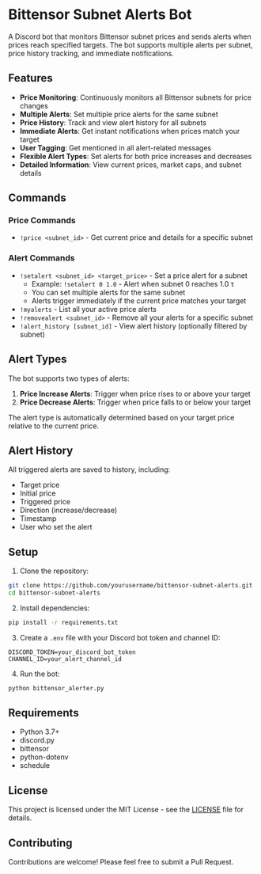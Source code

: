 # Bittensor Subnet Alerts Bot

A Discord bot that monitors Bittensor subnet prices and sends alerts when prices reach specified targets. The bot supports multiple alerts per subnet, price history tracking, and immediate notifications.

## Features

- **Price Monitoring**: Continuously monitors all Bittensor subnets for price changes
- **Multiple Alerts**: Set multiple price alerts for the same subnet
- **Price History**: Track and view alert history for all subnets
- **Immediate Alerts**: Get instant notifications when prices match your target
- **User Tagging**: Get mentioned in all alert-related messages
- **Flexible Alert Types**: Set alerts for both price increases and decreases
- **Detailed Information**: View current prices, market caps, and subnet details

## Commands

### Price Commands
- `!price <subnet_id>` - Get current price and details for a specific subnet

### Alert Commands
- `!setalert <subnet_id> <target_price>` - Set a price alert for a subnet
  - Example: `!setalert 0 1.0` - Alert when subnet 0 reaches 1.0 τ
  - You can set multiple alerts for the same subnet
  - Alerts trigger immediately if the current price matches your target
- `!myalerts` - List all your active price alerts
- `!removealert <subnet_id>` - Remove all your alerts for a specific subnet
- `!alert_history [subnet_id]` - View alert history (optionally filtered by subnet)

## Alert Types

The bot supports two types of alerts:
1. **Price Increase Alerts**: Trigger when price rises to or above your target
2. **Price Decrease Alerts**: Trigger when price falls to or below your target

The alert type is automatically determined based on your target price relative to the current price.

## Alert History

All triggered alerts are saved to history, including:
- Target price
- Initial price
- Triggered price
- Direction (increase/decrease)
- Timestamp
- User who set the alert

## Setup

1. Clone the repository:
```bash
git clone https://github.com/yourusername/bittensor-subnet-alerts.git
cd bittensor-subnet-alerts
```

2. Install dependencies:
```bash
pip install -r requirements.txt
```

3. Create a `.env` file with your Discord bot token and channel ID:
```env
DISCORD_TOKEN=your_discord_bot_token
CHANNEL_ID=your_alert_channel_id
```

4. Run the bot:
```bash
python bittensor_alerter.py
```

## Requirements

- Python 3.7+
- discord.py
- bittensor
- python-dotenv
- schedule

## License

This project is licensed under the MIT License - see the [LICENSE](LICENSE) file for details.

## Contributing

Contributions are welcome! Please feel free to submit a Pull Request. 